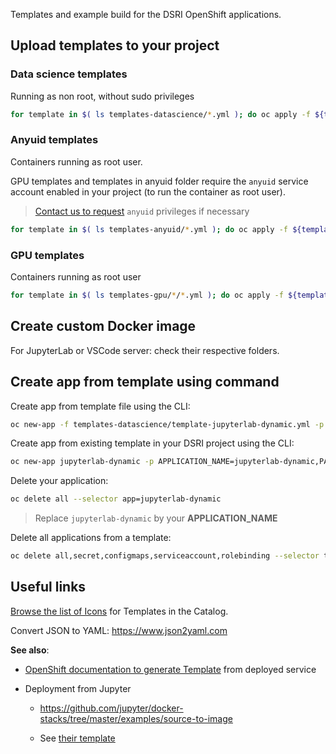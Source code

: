 

Templates and example build for the DSRI OpenShift applications.

## Upload templates to your project

### Data science templates

Running as non root, without sudo privileges

```bash
for template in $( ls templates-datascience/*.yml ); do oc apply -f ${template} ; done
```

### Anyuid templates

Containers running as root user.

GPU templates and templates in anyuid folder require the `anyuid` service account enabled in your project (to run the container as root user).

> [Contact us to request](https://maastrichtu-ids.github.io/dsri-documentation/help) `anyuid` privileges if necessary

```bash
for template in $( ls templates-anyuid/*.yml ); do oc apply -f ${template} ; done
```

### GPU templates

Containers running as root user

```bash
for template in $( ls templates-gpu/*/*.yml ); do oc apply -f ${template} ; done
```

## Create custom Docker image

For JupyterLab or VSCode server: check their respective folders.

## Create app from template using command

Create app from template file using the CLI:

```bash
oc new-app -f templates-datascience/template-jupyterlab-dynamic.yml -p APPLICATION_NAME=jupyterlab-dynamic,PASSWORD=PASSWORD
```

Create app from existing template in your DSRI project using the CLI:

```bash
oc new-app jupyterlab-dynamic -p APPLICATION_NAME=jupyterlab-dynamic,PASSWORD=PASSWORD
```

Delete your application:

```bash
oc delete all --selector app=jupyterlab-dynamic
```

> Replace `jupyterlab-dynamic` by your **APPLICATION_NAME**

Delete all applications from a template:

```bash
oc delete all,secret,configmaps,serviceaccount,rolebinding --selector template=jupyterlab-dynamic
```

## Useful links

[Browse the list of Icons](https://rawgit.com/openshift/openshift-logos-icon/master/demo.html) for Templates in the Catalog.

Convert JSON to YAML: https://www.json2yaml.com

**See also**:

* [OpenShift documentation to generate Template](https://docs.openshift.com/container-platform/3.11/dev_guide/templates.html#export-as-template) from deployed service
* Deployment from Jupyter

  * https://github.com/jupyter/docker-stacks/tree/master/examples/source-to-image 

  * See [their template](https://raw.githubusercontent.com/jupyter/docker-stacks/master/examples/source-to-image/templates.json)